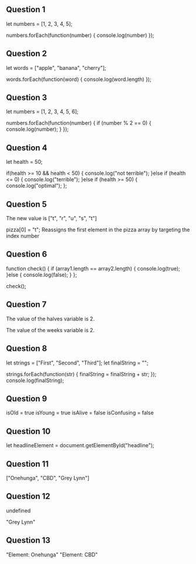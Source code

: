 ## Question 1

let numbers = [1, 2, 3, 4, 5];

numbers.forEach(function(number) {
    console.log(number)
});


## Question 2

let words = ["apple", "banana", "cherry"];

words.forEach(function(word) {
    console.log(word.length)
});


## Question 3

let numbers = [1, 2, 3, 4, 5, 6];

numbers.forEach(function(number) {
    if (number % 2 == 0) {
        console.log(number);
    }
});


## Question 4

let health = 50;

if(health >= 10 && health < 50) {
    console.log("not terrible");
}else if (health <= 0) {
    console.log("terrible");
}else if (health >= 50) {
    console.log("optimal");
};


## Question 5

The new value is ["t", "r", "u", "s", "t"]

pizza[0] = "t"; Reassigns the first element in the pizza array by targeting the index number


## Question 6

function check() {
    if (array1.length == array2.length) {
        console.log(true);
    }else {
        console.log(false);
    }
};

check();


## Question 7

The value of the halves variable is 2.

The value of the weeks variable is 2.


## Question 8

let strings = ["First", "Second", "Third"];
let finalString = "";

strings.forEach(function(str) {
  finalString = finalString + str;
});
console.log(finalString);


## Question 9

isOld = true
isYoung = true
isAlive = false
isConfusing = false


## Question 10

let headlineElement = document.getElementById("headline");


## Question 11

["Onehunga", "CBD", "Grey Lynn"]


## Question 12

undefined

"Grey Lynn"


## Question 13

"Element: Onehunga"
"Element: CBD"










